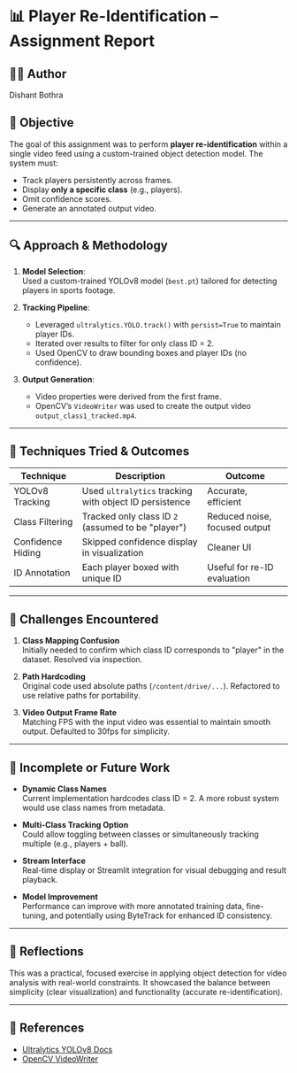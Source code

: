 # 📊 Player Re-Identification – Assignment Report

## 👨‍💻 Author
Dishant Bothra

## 🎯 Objective

The goal of this assignment was to perform **player re-identification** within a single video feed using a custom-trained object detection model. The system must:

- Track players persistently across frames.
- Display **only a specific class** (e.g., players).
- Omit confidence scores.
- Generate an annotated output video.

---

## 🔍 Approach & Methodology

1. **Model Selection**:  
   Used a custom-trained YOLOv8 model (`best.pt`) tailored for detecting players in sports footage.

2. **Tracking Pipeline**:
   - Leveraged `ultralytics.YOLO.track()` with `persist=True` to maintain player IDs.
   - Iterated over results to filter for only class ID = 2.
   - Used OpenCV to draw bounding boxes and player IDs (no confidence).

3. **Output Generation**:
   - Video properties were derived from the first frame.
   - OpenCV’s `VideoWriter` was used to create the output video `output_class1_tracked.mp4`.

---

## 🧪 Techniques Tried & Outcomes

| Technique | Description | Outcome |
|----------|-------------|---------|
| YOLOv8 Tracking | Used `ultralytics` tracking with object ID persistence | Accurate, efficient |
| Class Filtering | Tracked only class ID `2` (assumed to be "player") | Reduced noise, focused output |
| Confidence Hiding | Skipped confidence display in visualization | Cleaner UI |
| ID Annotation | Each player boxed with unique ID | Useful for re-ID evaluation |

---

## 🚧 Challenges Encountered

1. **Class Mapping Confusion**  
   Initially needed to confirm which class ID corresponds to "player" in the dataset. Resolved via inspection.

2. **Path Hardcoding**  
   Original code used absolute paths (`/content/drive/...`). Refactored to use relative paths for portability.

3. **Video Output Frame Rate**  
   Matching FPS with the input video was essential to maintain smooth output. Defaulted to 30fps for simplicity.

---

## 🧩 Incomplete or Future Work

- **Dynamic Class Names**  
  Current implementation hardcodes class ID = 2. A more robust system would use class names from metadata.

- **Multi-Class Tracking Option**  
  Could allow toggling between classes or simultaneously tracking multiple (e.g., players + ball).

- **Stream Interface**  
  Real-time display or Streamlit integration for visual debugging and result playback.

- **Model Improvement**  
  Performance can improve with more annotated training data, fine-tuning, and potentially using ByteTrack for enhanced ID consistency.

---

## 🧠 Reflections

This was a practical, focused exercise in applying object detection for video analysis with real-world constraints. It showcased the balance between simplicity (clear visualization) and functionality (accurate re-identification).

---

## 📎 References

- [Ultralytics YOLOv8 Docs](https://docs.ultralytics.com/)
- [OpenCV VideoWriter](https://docs.opencv.org/4.x/dd/d9e/classcv_1_1VideoWriter.html)

